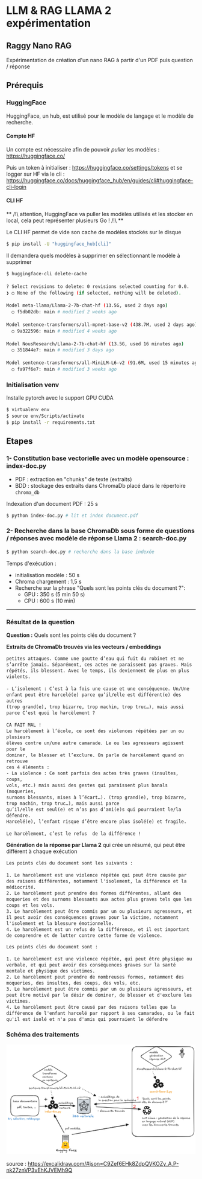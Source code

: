# LLM & RAG LLAMA 2 expérimentation

## Raggy Nano RAG

Expérimentation de création d'un nano RAG à partir d'un PDF puis question / réponse

## Prérequis

### HuggingFace

HuggingFace, un hub, est utilisé pour le modèle de langage et le modèle de recherche.

#### Compte HF

Un compte est nécessaire afin de pouvoir _puller_ les modèles : https://huggingface.co/ 

Puis un token à initialiser : https://huggingface.co/settings/tokens et se logger sur HF via le cli : https://huggingface.co/docs/huggingface_hub/en/guides/cli#huggingface-cli-login

#### CLI HF

** /!\ attention, HuggingFace va puller les modèles utilisés et les stocker en local, cela peut représenter plusieurs Go ! /!\ **

Le CLI HF permet de vide son cache de modèles stockés sur le disque 
```bash
$ pip install -U "huggingface_hub[cli]"
```

Il demandera quels modèles à supprimer en sélectionnant le modèle à supprimer

```bash
$ huggingface-cli delete-cache

? Select revisions to delete: 0 revisions selected counting for 0.0.
❯ ○ None of the following (if selected, nothing will be deleted).

Model meta-llama/Llama-2-7b-chat-hf (13.5G, used 2 days ago)
  ○ f5db02db: main # modified 2 weeks ago

Model sentence-transformers/all-mpnet-base-v2 (438.7M, used 2 days ago)
  ○ 9a322596: main # modified 4 weeks ago

Model NousResearch/Llama-2-7b-chat-hf (13.5G, used 16 minutes ago)
  ○ 351844e7: main # modified 3 days ago

Model sentence-transformers/all-MiniLM-L6-v2 (91.6M, used 15 minutes ago)
  ○ fa97f6e7: main # modified 3 weeks ago

```

### Initialisation venv

Installe pytorch avec le support GPU CUDA

```bash
$ virtualenv env
$ source env/Scripts/activate
$ pip install -r requirements.txt
```

## Etapes

### 1- Constitution base vectorielle avec un modèle opensource : index-doc.py

- PDF : extraction en "chunks" de texte (extraits)
- BDD : stockage des extraits dans ChromaDb placé dans le répertoire `chroma_db`

Indexation d'un document PDF : 25 s

```bash
$ python index-doc.py # lit et index document.pdf
```

### 2- Recherche dans la base ChromaDb sous forme de questions / réponses avec modèle de réponse Llama 2 : search-doc.py

```bash
$ python search-doc.py # recherche dans la base indexée
```

Temps d'exécution :

- initialisation modèle : 50 s
- Chroma chargement : 1,5 s
- Recherche sur la phrase "Quels sont les points clés du document ?": 
  - GPU : 350 s (5 min 50 s)
  - CPU : 600 s (10 min)
-----------------

### Résultat de la question

**Question :** Quels sont les points clés du document ?

**Extraits de ChromaDb trouvés via les vecteurs / embeddings**

```
petites attaques. Comme une goutte d’eau qui fuit du robinet et ne
s’arrête jamais. Séparément, ces actes ne paraissent pas graves. Mais
répétés, ils blessent. Avec le temps, ils deviennent de plus en plus
violents.

- L’isolement : C’est à la fois une cause et une conséquence. Un/Une
enfant peut être harcelé(e) parce qu’il/elle est différent(e) des autres
(trop grand(e), trop bizarre, trop machin, trop truc…), mais aussi parce C’est quoi le harcèlement ?

CA FAIT MAL !
Le harcèlement à l’école, ce sont des violences répétées par un ou plusieurs
élèves contre un/une autre camarade. Le ou les agresseurs agissent pour le
dominer, le blesser et l’exclure. On parle de harcèlement quand on retrouve
ces 4 éléments :
- La violence : Ce sont parfois des actes très graves (insultes, coups,
vols, etc.) mais aussi des gestes qui paraissent plus banals (moqueries,
surnoms blessants, mises à l’écart…). (trop grand(e), trop bizarre, trop machin, trop truc…), mais aussi parce
qu’il/elle est seul(e) et n’as pas d’ami(e)s qui pourraient le/la défendre.
Harcelé(e), l’enfant risque d’être encore plus isolé(e) et fragile.

Le harcèlement, c’est le refus  de la différence !
```

**Génération de la réponse par Llama 2** qui crée un résumé, qui peut être différent à chaque exécution

```
Les points clés du document sont les suivants :

1. Le harcèlement est une violence répétée qui peut être causée par des raisons différentes, notamment l'isolement, la différence et la médiocrité.
2. Le harcèlement peut prendre des formes différentes, allant des moqueries et des surnoms blessants aux actes plus graves tels que les coups et les vols.
3. Le harcèlement peut être commis par un ou plusieurs agresseurs, et il peut avoir des conséquences graves pour la victime, notamment l'isolement et la blessure émotionnelle.
4. Le harcèlement est un refus de la différence, et il est important de comprendre et de lutter contre cette forme de violence.
```

```
Les points clés du document sont :

1. Le harcèlement est une violence répétée, qui peut être physique ou verbale, et qui peut avoir des conséquences graves sur la santé mentale et physique des victimes.
2. Le harcèlement peut prendre de nombreuses formes, notamment des moqueries, des insultes, des coups, des vols, etc.
3. Le harcèlement peut être commis par un ou plusieurs agresseurs, et peut être motivé par le désir de dominer, de blesser et d'exclure les victimes.
4. Le harcèlement peut être causé par des raisons telles que la différence de l'enfant harcelé par rapport à ses camarades, ou le fait qu'il est isolé et n'a pas d'amis qui pourraient le défendre
```

### Schéma des traitements

![schema-scripts-llm.png](schema-scripts-llm.png)

source : https://excalidraw.com/#json=C9Zef6EHk8ZdpQVKOZy_A,P-nk27znVP3vEhKJVEMh9Q  